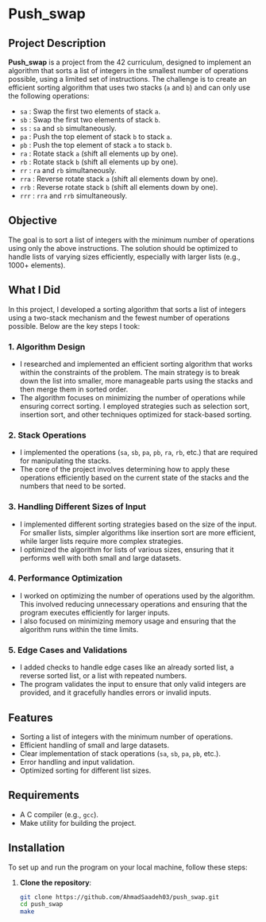 # Push_swap

## Project Description
**Push_swap** is a project from the 42 curriculum, designed to implement an algorithm that sorts a list of integers in the smallest number of operations possible, using a limited set of instructions. The challenge is to create an efficient sorting algorithm that uses two stacks (`a` and `b`) and can only use the following operations:

- `sa` : Swap the first two elements of stack `a`.
- `sb` : Swap the first two elements of stack `b`.
- `ss` : `sa` and `sb` simultaneously.
- `pa` : Push the top element of stack `b` to stack `a`.
- `pb` : Push the top element of stack `a` to stack `b`.
- `ra` : Rotate stack `a` (shift all elements up by one).
- `rb` : Rotate stack `b` (shift all elements up by one).
- `rr` : `ra` and `rb` simultaneously.
- `rra` : Reverse rotate stack `a` (shift all elements down by one).
- `rrb` : Reverse rotate stack `b` (shift all elements down by one).
- `rrr` : `rra` and `rrb` simultaneously.

## Objective
The goal is to sort a list of integers with the minimum number of operations using only the above instructions. The solution should be optimized to handle lists of varying sizes efficiently, especially with larger lists (e.g., 1000+ elements).

## What I Did
In this project, I developed a sorting algorithm that sorts a list of integers using a two-stack mechanism and the fewest number of operations possible. Below are the key steps I took:

### 1. **Algorithm Design**
   - I researched and implemented an efficient sorting algorithm that works within the constraints of the problem. The main strategy is to break down the list into smaller, more manageable parts using the stacks and then merge them in sorted order.
   - The algorithm focuses on minimizing the number of operations while ensuring correct sorting. I employed strategies such as selection sort, insertion sort, and other techniques optimized for stack-based sorting.

### 2. **Stack Operations**
   - I implemented the operations (`sa`, `sb`, `pa`, `pb`, `ra`, `rb`, etc.) that are required for manipulating the stacks.
   - The core of the project involves determining how to apply these operations efficiently based on the current state of the stacks and the numbers that need to be sorted.

### 3. **Handling Different Sizes of Input**
   - I implemented different sorting strategies based on the size of the input. For smaller lists, simpler algorithms like insertion sort are more efficient, while larger lists require more complex strategies.
   - I optimized the algorithm for lists of various sizes, ensuring that it performs well with both small and large datasets.

### 4. **Performance Optimization**
   - I worked on optimizing the number of operations used by the algorithm. This involved reducing unnecessary operations and ensuring that the program executes efficiently for larger inputs.
   - I also focused on minimizing memory usage and ensuring that the algorithm runs within the time limits.

### 5. **Edge Cases and Validations**
   - I added checks to handle edge cases like an already sorted list, a reverse sorted list, or a list with repeated numbers.
   - The program validates the input to ensure that only valid integers are provided, and it gracefully handles errors or invalid inputs.

## Features
- Sorting a list of integers with the minimum number of operations.
- Efficient handling of small and large datasets.
- Clear implementation of stack operations (`sa`, `sb`, `pa`, `pb`, etc.).
- Error handling and input validation.
- Optimized sorting for different list sizes.

## Requirements
- A C compiler (e.g., `gcc`).
- Make utility for building the project.

## Installation
To set up and run the program on your local machine, follow these steps:

1. **Clone the repository**:
   ```bash
   git clone https://github.com/AhmadSaadeh03/push_swap.git
   cd push_swap
   make
